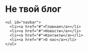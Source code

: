 # Не твой блог

  
    <ul id="navbar">
      <li><a href="#">Главная</a></li>
      <li><a href="#">Новости</a></li>
      <li><a href="#">Контакты</a></li>
      <li><a href="#">О нас</a></li>
    </ul>
 
  </body>
</html>
